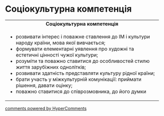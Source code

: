 <div id="hypercomments_widget" class="js-hypercomments-widget invisible"></div>

# Соціокультурна компетенція

<table>
  <tr>
    <td align="center"><b>Соціокультурна компетенція</b></td>
  </tr>
<td style="vertical-align:top !important;">
<ul>
<li>розвивати інтерес і поважне ставлення до ІМ і культури народу країни, мова якої вивчається;</li>
<li>формувати елементарні уявлення про художні та естетичні цінності чужої культури;</li>
<li>розуміти та поважно ставитися до особливостей стилю життя зарубіжних однолітків;</li>
<li>розвивати здатність представляти культуру рідної країни;</li>
<li>брати участь у міжкультурній комунікації: приймати рішення, давати оцінку;</li>
<li>поважно ставитися до співрозмовника, до його думки</li>
</ul>
</td>
</table>

<div class="js-hypercomments-container">
    <a href="http://hypercomments.com" class="hc-link" title="comments widget">comments powered by HyperComments</a>
</div>